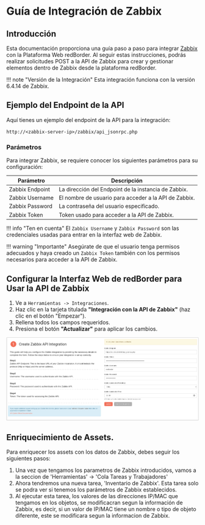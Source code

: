 
# Guía de Integración de Zabbix

## Introducción

Esta documentación proporciona una guía paso a paso para integrar [Zabbix](https://www.zabbix.com/manuals) con la Plataforma Web redBorder. Al seguir estas instrucciones, podrás realizar solicitudes POST a la API de Zabbix para crear y gestionar elementos dentro de Zabbix desde la plataforma redBorder. 

!!! note "Versión de la Integración"
    Esta integración funciona con la versión 6.4.14 de Zabbix.

## Ejemplo del Endpoint de la API

Aquí tienes un ejemplo del endpoint de la API para la integración:

    http://<zabbix-server-ip>/zabbix/api_jsonrpc.php

### Parámetros

Para integrar Zabbix, se requiere conocer los siguientes parámetros para su configuración:

| Parámetro          | Descripción                                           |
| ------------------ | ----------------------------------------------------- |
| Zabbix Endpoint    | La dirección del Endpoint de la instancia de Zabbix.  |
| Zabbix Username    | El nombre de usuario para acceder a la API de Zabbix. |
| Zabbix Password    | La contraseña del usuario especificado.               |
| Zabbix Token       | Token usado para acceder a la API de Zabbix.          |

!!! info "Ten en cuenta"
    El `Zabbix Username` y `Zabbix Password` son las credenciales usadas para entrar en la interfaz web de Zabbix.

!!! warning "Importante"
    Asegúrate de que el usuario tenga permisos adecuados y haya creado un `Zabbix Token` también con los permisos necesarios para acceder a la API de Zabbix.

## Configurar la Interfaz Web de redBorder para Usar la API de Zabbix

1. Ve a `Herramientas -> Integraciones`.
2. Haz clic en la tarjeta titulada **"Integración con la API de Zabbix"** (haz clic en el botón "Empezar").
3. Rellena todos los campos requeridos.
4. Presiona el botón **"Actualizar"** para aplicar los cambios.

![Configurar la Interfaz Web de redBorder para Usar la API de Zabbix](images/zabbix_step_1.png)


## Enriquecimiento de Assets.

Para enriquecer los assets con los datos de Zabbix, debes seguir los siguientes pasos: 

1. Una vez que tengamos los parametros de Zabbix introducidos, vamos a la seccion de 'Herramientas' -> 'Cola Tareas y Trabajadores'
2. Ahora tendremos una nueva tarea, 'Inventario de Zabbix'. Esta tarea solo se podra ver si tenemos los parámetros de Zabbix establecidos.
3. Al ejecutar esta tarea, los valores de las direcciones IP/MAC que tengamos en los objetos, se modificacran segun la información de Zabbix, es decir, si un valor de IP/MAC tiene un nombre o tipo de objeto diferente, este se modificara segun la informacion de Zabbix. 
